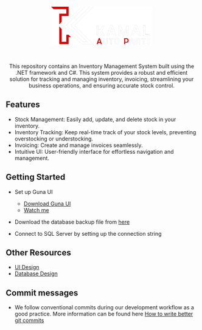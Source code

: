 <p align="center">
  <img src="https://github.com/MAGHPMallawaarachchi/inventory-management-system-kap/blob/bbe879e0f21079aaecb91b8c1422d454b4dd1d1d/assets/images/logo-horizontal.png" height="100"/>
</p>

<p align="center">
  <a aria-label="License" href="https://github.com/sliit-foss/bashaway-backend/blob/main/LICENSE">
    <img alt="" src="https://img.shields.io/badge/License-MIT-yellow.svg">
  </a>
</p>

<p align="center">This repository contains an Inventory Management System built using the .NET framework and C#. This system provides a robust and efficient solution for tracking and managing inventory, invoicing, streamlining your business operations, and ensuring accurate stock control.</p>

## Features

- Stock Management: Easily add, update, and delete stock in your inventory.
- Inventory Tracking: Keep real-time track of your stock levels, preventing overstocking or understocking.
- Invoicing: Create and manage invoices seamlessly.
- Intuitive UI: User-friendly interface for effortless navigation and management.

## Getting Started
- Set up Guna UI
  - [Download Guna UI](https://drive.google.com/file/d/1uAN3Lfbbp0MzX3w8kOnbquOt63q4aJpc/view?usp=sharing)
  - [Watch me](https://www.youtube.com/watch?v=jRxSL8d58Cc)

- Download the database backup file from [here](https://drive.google.com/file/d/19NjcYwgtR3gAU6k37a0OuS5j7TGqZdd9/view?usp=sharing)
- Connect to SQL Server by setting up the connection string

## Other Resources
- [UI Design](https://www.figma.com/file/CMFhhcSh5INqrDdQhP73eE/Inventory-Management-System-(Copy)?type=design&node-id=0%3A1&mode=design&t=4uGnvlHP1tkAf5YG-1)
- [Database Design](https://drive.google.com/file/d/106xcOXQBxRzY1_2y-k6aKBhBFpU0MO_o/view?usp=sharing)

## Commit messages
- We follow conventional commits during our development workflow as a good practice. More information can be found here [How to write better git commits](https://www.freecodecamp.org/news/how-to-write-better-git-commit-messages/)


